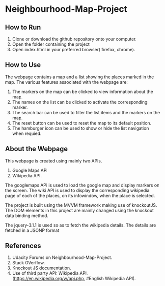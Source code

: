# Neighbourhood-Map-Project #

## How to Run ##

1. Clone or download the github repository onto your computer.
2. Open the folder containing the project
3. Open index.html in your preferred browser( firefox, chrome).

## How to Use ##

The webpage contains a map and a list showing the places marked in the map.
The various features associated with the webpage are:

1. The markers on the map can be clicked to view information about the map.
2. The names on the list can be clicked to activate the corresponding marker.
3. The search bar can be used to filter the list items and the markers on the map.
4. The reset button can be used to reset the map to its default position.
5. The hamburger icon can be used to show or hide the list navigation when requied.

## About the Webpage ##

This webpage is created using mainly two APIs.

1. Google Maps API
2. Wikipedia API.

The googlemaps API is used to load the google map and display markers on the screen.
The wiki API is used to display the corresponding wikipedia page of each of the places,
on its infowindow, when the place is selected.

The project is built using the MVVM framework making use of knockoutJS.
The DOM elements in this project are mainly changed using the knockout data binding method.

The jquery-3.1.1 is used so as to fetch the wikipedia details. The details are
fetched in a JSONP format

## References ##

1. Udacity Forums on Neighbourhood-Map-Project.
2. Stack OVerflow.
3. Knockout JS documentation.
4. Use of third party API: Wikipedia API.(https://en.wikipedia.org/w/api.php, #English Wikipedia API).

